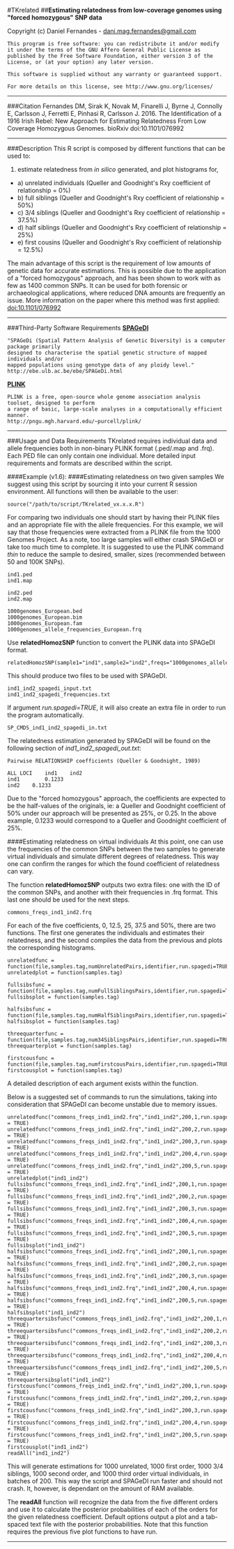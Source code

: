 #TKrelated
##**Estimating relatedness from low-coverage genomes using "forced homozygous" SNP data**

Copyright (c) Daniel Fernandes - dani.mag.fernandes@gmail.com

    This program is free software: you can redistribute it and/or modify
    it under the terms of the GNU Affero General Public License as
    published by the Free Software Foundation, either version 3 of the
    License, or (at your option) any later version.
    
    This software is supplied without any warranty or guaranteed support.
    
    For more details on this license, see http://www.gnu.org/licenses/
***

###Citation
Fernandes DM, Sirak K, Novak M, Finarelli J, Byrne J, Connolly E, Carlsson J, Ferretti E, Pinhasi R, Carlsson J. 2016.
The Identification of a 1916 Irish Rebel: New Approach for Estimating Relatedness From Low Coverage Homozygous Genomes.
bioRxiv doi:10.1101/076992
***

###Description
This R script is composed by different functions that can be used to:

1. estimate relatedness from *in silico* generated, and plot histograms for,
  * a) unrelated individuals (Queller and Goodnight's Rxy coefficient of relationship = 0%)
  * b) full siblings (Queller and Goodnight's Rxy coefficient of relationship = 50%)
  * c) 3/4 siblings (Queller and Goodnight's Rxy coefficient of relationship = 37.5%)
  * d) half siblings (Queller and Goodnight's Rxy coefficient of relationship = 25%)
  * e) first cousins (Queller and Goodnight's Rxy coefficient of relationship = 12.5%)

The main advantage of this script is the requirement of low amounts of genetic data for accurate estimations. This is possible due to the application of a "forced homozygous" approach, and has been shown to work with as few as 1400 common SNPs. It can be used for both forensic or archaeological applications, where reduced DNA amounts are frequently an issue. More information on the paper where this method was first applied: [doi:10.1101/076992 ](http://dx.doi.org/10.1101/076992)
***

###Third-Party Software Requirements
[**SPAGeDI**](http://ebe.ulb.ac.be/ebe/SPAGeDi.html "SPAGeDI")

    "SPAGeDi (Spatial Pattern Analysis of Genetic Diversity) is a computer package primarily 
    designed to characterise the spatial genetic structure of mapped individuals and/or
    mapped populations using genotype data of any ploidy level."
    http://ebe.ulb.ac.be/ebe/SPAGeDi.html

[**PLINK**](http://pngu.mgh.harvard.edu/~purcell/plink/ "PLINK")

    PLINK is a free, open-source whole genome association analysis toolset, designed to perform
    a range of basic, large-scale analyses in a computationally efficient manner.
    http://pngu.mgh.harvard.edu/~purcell/plink/
***

###Usage and Data Requirements
TKrelated requires individual data and allele frequencies both in non-binary PLINK format (.ped/.map and .frq). Each PED file can only contain one individual.
More detailed input requirements and formats are described within the script.

####Example (v1.6):
####Estimating relatedness on two given samples
We suggest using this script by sourcing it into your current R session environment. All functions will then be available to the user:

    source("/path/to/script/TKrelated_vx.x.x.R")

For comparing two individuals one should start by having their PLINK files and an appropriate file with the allele frequencies. For this example, we will say that those frequencies were extracted from a PLINK file from the 1000 Genomes Project.
As a note, too large samples will either crash SPAGeDI or take too much time to complete. It is suggested to use the PLINK command *thin* to reduce the sample to desired, smaller, sizes (recommended between 50 and 100K SNPs).

    ind1.ped
    ind1.map
    
    ind2.ped
    ind2.map
    
    1000genomes_European.bed
    1000genomes_European.bim
    1000genomes_European.fam
    1000genomes_allele_frequencies_European.frq

Use **relatedHomozSNP** function to convert the PLINK data into SPAGeDI format.

    relatedHomozSNP(sample1="ind1",sample2="ind2",freqs="1000genomes_allele_frequencies_European.frq",run.spagedi=TRUE)

This should produce two files to be used with SPAGeDI.

    ind1_ind2_spagedi_input.txt
    ind1_ind2_spagedi_frequencies.txt

If argument *run.spagedi=TRUE*, it will also create an extra file in order to run the program automatically.

    SP_CMDS_ind1_ind2_spagedi_in.txt

The relatedness estimation generated by SPAGeDI will be found on the following section of *ind1_ind2_spagedi_out.txt*:
    
    Pairwise RELATIONSHIP coefficients (Queller & Goodnight, 1989)
    
    ALL LOCI	ind1	ind2
    ind1		0.1233
    ind2	0.1233

Due to the "forced homozygous" approach, the coefficients are expected to be the half-values of the originals, ie: a Queller and Goodnight coefficient of 50% under our approach will be presented as 25%, or 0.25. In the above example, 0.1233 would correspond to a Queller and Goodnight coefficient of 25%.

####Estimating relatedness on virtual individuals
At this point, one can use the frequencies of the common SNPs between the two samples to generate virtual individuals and simulate different degrees of relatedness. This way one can confirm the ranges for which the found coefficient of relatedness can vary.

The function **relatedHomozSNP** outputs two extra files: one with the ID of the common SNPs, and another with their frequencies in .frq format. This last one should be used for the next steps.

    commons_freqs_ind1_ind2.frq

For each of the five coefficients, 0, 12.5, 25, 37.5 and 50%, there are two functions. The first one generates the individuals and estimates their relatedness, and the second compiles the data from the previous and plots the corresponding histograms.

    unrelatedfunc = function(file,samples.tag,numUnrelatedPairs,identifier,run.spagedi=TRUE,reduce.SNPs=FALSE)
    unrelatedplot = function(samples.tag)
    
    fullsibsfunc = function(file,samples.tag,numFullSiblingsPairs,identifier,run.spagedi=TRUE,reduce.SNPs=FALSE)
    fullsibsplot = function(samples.tag) 
    
    halfsibsfunc = function(file,samples.tag,numHalfSiblingsPairs,identifier,run.spagedi=TRUE,reduce.SNPs=FALSE)
    halfsibsplot = function(samples.tag)
    
    threequarterfunc = function(file,samples.tag,num34SiblingsPairs,identifier,run.spagedi=TRUE,reduce.SNPs=FALSE)
    threequarterplot = function(samples.tag)
    
    firstcousfunc = function(file,samples.tag,numfirstcousPairs,identifier,run.spagedi=TRUE,reduce.SNPs=FALSE)
    firstcousplot = function(samples.tag)

A detailed description of each argument exists within the function.

Below is a suggested set of commands to run the simulations, taking into consideration that SPAGeDI can become unstable due to memory issues.
 
    unrelatedfunc("commons_freqs_ind1_ind2.frq","ind1_ind2",200,1,run.spagedi = TRUE)
    unrelatedfunc("commons_freqs_ind1_ind2.frq","ind1_ind2",200,2,run.spagedi = TRUE)
    unrelatedfunc("commons_freqs_ind1_ind2.frq","ind1_ind2",200,3,run.spagedi = TRUE)
    unrelatedfunc("commons_freqs_ind1_ind2.frq","ind1_ind2",200,4,run.spagedi = TRUE)
    unrelatedfunc("commons_freqs_ind1_ind2.frq","ind1_ind2",200,5,run.spagedi = TRUE)
    unrelatedplot("ind1_ind2")
    fullsibsfunc("commons_freqs_ind1_ind2.frq","ind1_ind2",200,1,run.spagedi = TRUE)
    fullsibsfunc("commons_freqs_ind1_ind2.frq","ind1_ind2",200,2,run.spagedi = TRUE)
    fullsibsfunc("commons_freqs_ind1_ind2.frq","ind1_ind2",200,3,run.spagedi = TRUE)
    fullsibsfunc("commons_freqs_ind1_ind2.frq","ind1_ind2",200,4,run.spagedi = TRUE)
    fullsibsfunc("commons_freqs_ind1_ind2.frq","ind1_ind2",200,5,run.spagedi = TRUE)
    fullsibsplot("ind1_ind2")
    halfsibsfunc("commons_freqs_ind1_ind2.frq","ind1_ind2",200,1,run.spagedi = TRUE)
    halfsibsfunc("commons_freqs_ind1_ind2.frq","ind1_ind2",200,2,run.spagedi = TRUE)
    halfsibsfunc("commons_freqs_ind1_ind2.frq","ind1_ind2",200,3,run.spagedi = TRUE)
    halfsibsfunc("commons_freqs_ind1_ind2.frq","ind1_ind2",200,4,run.spagedi = TRUE)
    halfsibsfunc("commons_freqs_ind1_ind2.frq","ind1_ind2",200,5,run.spagedi = TRUE)
    halfsibsplot("ind1_ind2")
    threequartersibsfunc("commons_freqs_ind1_ind2.frq","ind1_ind2",200,1,run.spagedi = TRUE)
    threequartersibsfunc("commons_freqs_ind1_ind2.frq","ind1_ind2",200,2,run.spagedi = TRUE)
    threequartersibsfunc("commons_freqs_ind1_ind2.frq","ind1_ind2",200,3,run.spagedi = TRUE)
    threequartersibsfunc("commons_freqs_ind1_ind2.frq","ind1_ind2",200,4,run.spagedi = TRUE)
    threequartersibsfunc("commons_freqs_ind1_ind2.frq","ind1_ind2",200,5,run.spagedi = TRUE)
    threequartersibsplot("ind1_ind2")
    firstcousfunc("commons_freqs_ind1_ind2.frq","ind1_ind2",200,1,run.spagedi = TRUE)
    firstcousfunc("commons_freqs_ind1_ind2.frq","ind1_ind2",200,2,run.spagedi = TRUE)
    firstcousfunc("commons_freqs_ind1_ind2.frq","ind1_ind2",200,3,run.spagedi = TRUE)
    firstcousfunc("commons_freqs_ind1_ind2.frq","ind1_ind2",200,4,run.spagedi = TRUE)
    firstcousfunc("commons_freqs_ind1_ind2.frq","ind1_ind2",200,5,run.spagedi = TRUE)
    firstcousplot("ind1_ind2")
    readAll("ind1_ind2")

This will generate estimations for 1000 unrelated, 1000 first order, 1000 3/4 siblings, 1000 second order, and 1000 third order virtual individuals, in batches of 200. This way the script and SPAGeDI run faster and should not crash. It, however, is dependant on the amount of RAM available.

The **readAll** function will recognize the data from the five different orders and use it to calculate the posterior probabilities of each of the orders for the given relatedness coefficient. Default options output a plot and a tab-spaced text file with the posterior probabilities. Note that this function requires the previous five plot functions to have run.

***

